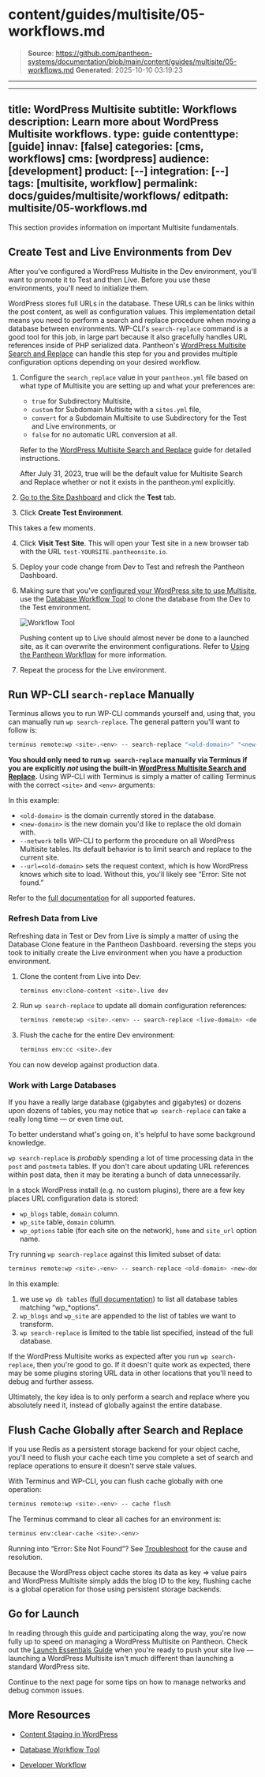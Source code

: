 # content/guides/multisite/05-workflows.md

> **Source**: https://github.com/pantheon-systems/documentation/blob/main/content/guides/multisite/05-workflows.md
> **Generated**: 2025-10-10 03:19:23

---

---
title: WordPress Multisite
subtitle: Workflows
description: Learn more about WordPress Multisite workflows.
type: guide
contenttype: [guide]
innav: [false]
categories: [cms, workflows]
cms: [wordpress]
audience: [development]
product: [--]
integration: [--]
tags: [multisite, workflow]
permalink: docs/guides/multisite/workflows/
editpath: multisite/05-workflows.md
---
This section provides information on important Multisite fundamentals.

## Create Test and Live Environments from Dev
After you've configured a WordPress Multisite in the Dev environment, you'll want to promote it to Test and then Live. Before you use these environments, you'll need to initialize them.

WordPress stores full URLs in the database. These URLs can be links within the post content, as well as configuration values. This implementation detail means you need to perform a search and replace procedure when moving a database between environments. WP-CLI's `search-replace` command is a good tool for this job, in large part because it also gracefully handles URL references inside of PHP serialized data. Pantheon's [WordPress Multisite Search and Replace](/guides/multisite/search-replace) can handle this step for you and provides multiple configuration options depending on your desired workflow.

1. Configure the `search_replace` value in your `pantheon.yml` file based on what type of Multisite you are setting up and what your preferences are:

    * `true` for Subdirectory Multisite,
    * `custom` for Subdomain Multisite with a `sites.yml` file,
    * `convert` for a Subdomain Multisite to use Subdirectory for the Test and Live environments, or
    * `false` for no automatic URL conversion at all.

    Refer to the [WordPress Multisite Search and Replace](/guides/multisite/search-replace) guide for detailed instructions.

    <Alert title="Note" type="info">
        After July 31, 2023, true will be the default value for Multisite Search and Replace whether or not it exists in the pantheon.yml explicitly.
    </Alert>

2. [Go to the Site Dashboard](/guides/account-mgmt/workspace-sites-teams/sites#site-dashboard) and click the **<Icon icon="equalizer" /> Test** tab.

3. Click **Create Test Environment**.

  This takes a few moments.

4. Click **<Icon icon="externalLink" /> Visit Test Site**. This will open your Test site in a new browser tab with the URL `test-YOURSITE.pantheonsite.io`.

5. Deploy your code change from Dev to Test and refresh the Pantheon Dashboard.

6. Making sure that you've [configured your WordPress site to use Multisite](/guides/multisite/config/), use the [Database Workflow Tool](/guides/mariadb-mysql/database-workflow-tool) to clone the database from the Dev to the Test environment.

    ![Workflow Tool](../../../images/dashboard/new-dashboard/2024/_interface-workflow-tool.png)

    <Alert title="Warning" type="danger">

    Pushing content up to Live should almost never be done to a launched site, as it can overwrite the environment configurations. Refer to [Using the Pantheon Workflow](/pantheon-workflow) for more information.

    </Alert>

7. Repeat the process for the Live environment.

## Run WP-CLI `search-replace` Manually

Terminus allows you to run WP-CLI commands yourself and, using that, you can manually run `wp search-replace`. The general pattern you'll want to follow is:

```bash
terminus remote:wp <site>.<env> -- search-replace "<old-domain>" "<new-domain>" --network --url=<old-domain>
```

**You should only need to run `wp search-replace` manually via Terminus if you are explicitly _not_ using the built-in [WordPress Multisite Search and Replace](/guides/multisite/search-replace).** Using WP-CLI with Terminus is simply a matter of calling Terminus with the correct `<site>` and `<env>` arguments:

In this example:

- `<old-domain>` is the domain currently stored in the database.
- `<new-domain>` is the new domain you'd like to replace the old domain with.
- `--network` tells WP-CLI to perform the procedure on all WordPress Multisite tables. Its default behavior is to limit search and replace to the current site.
- `--url=<old-domain>` sets the request context, which is how WordPress knows which site to load. Without this, you'll likely see “Error: Site not found.”

Refer to the [full documentation](https://developer.wordpress.org/cli/commands/search-replace/) for all supported features.

### Refresh Data from Live
Refreshing data in Test or Dev from Live is simply a matter of using the Database Clone feature in the Pantheon Dashboard. reversing the steps you took to initially create the Live environment when you have a production environment.

1. Clone the content from Live into Dev:

    ```bash
    terminus env:clone-content <site>.live dev
    ```

1. Run `wp search-replace` to update all domain configuration references:

    ```bash
    terminus remote:wp <site>.<env> -- search-replace <live-domain> <dev-domain> --network --url=<live-domain>
    ```

1. Flush the cache for the entire Dev environment:

    ```bash
    terminus env:cc <site>.dev
    ```

You can now develop against production data.

### Work with Large Databases
If you have a really large database (gigabytes and gigabytes) or dozens upon dozens of tables, you may notice that `wp search-replace` can take a really long time — or even time out.

To better understand what's going on, it's helpful to have some background knowledge.

`wp search-replace` is *probably* spending a lot of time processing data in the `post`  and `postmeta` tables. If you don't care about updating URL references within post data, then it may be iterating a bunch of data unnecessarily.

In a stock WordPress install (e.g. no custom plugins), there are a few key places URL configuration data is stored:

- `wp_blogs` table, `domain` column.
- `wp_site` table, `domain` column.
- `wp_options` table (for each site on the network), `home` and `site_url` option name.

Try running `wp search-replace` against this limited subset of data:

```bash
terminus remote:wp <site>.<env> -- search-replace <old-domain> <new-domain> wp_blogs wp_site $(terminus remote:wp <site>.<env> -- db tables "wp_*options" --network --url=<old-domain> | paste -s -d ' ' -) --url=<old-domain>
```

In this example:

1. we use `wp db tables` ([full documentation](https://developer.wordpress.org/cli/commands/db/tables/)) to list all database tables matching “wp_*options”.
2. `wp_blogs` and `wp_site` are appended to the list of tables we want to transform.
3. `wp search-replace` is limited to the table list specified, instead of the full database.

If the WordPress Multisite works as expected after you run `wp search-replace`, then you're good to go. If it doesn't quite work as expected, there may be some plugins storing URL data in other locations that you'll need to debug and further assess.

Ultimately, the key idea is to only perform a search and replace where you absolutely need it, instead of globally against the entire database.

##  Flush Cache Globally after Search and Replace
If you use Redis as a persistent storage backend for your object cache, you'll need to flush your cache each time you complete a set of search and replace operations to ensure it doesn't serve stale values.

With Terminus and WP-CLI, you can flush cache globally with one operation:

```bash
terminus remote:wp <site>.<env> -- cache flush
```

The Terminus command to clear all caches for an environment is:

```bash
terminus env:clear-cache <site>.<env>
```

Running into “Error: Site Not Found”? See [Troubleshoot](/guides/multisite/debug) for the cause and resolution.


<Alert title="Note" type="info">
Because the WordPress object cache stores its data as key => value pairs and WordPress Multisite simply adds the blog ID to the key, flushing cache is a global operation for those using persistent storage backends.
</Alert>

## Go for Launch
In reading through this guide and participating along the way, you're now fully up to speed on managing a WordPress Multisite on Pantheon. Check out the [Launch Essentials Guide](/guides/launch) when you're ready to push your site live — launching a WordPress Multisite isn't much different than launching a standard WordPress site.

Continue to the next page for some tips on how to manage networks and debug common issues.

## More Resources

- [Content Staging in WordPress](/content-staging#content-staging-in-wordpress)

- [Database Workflow Tool](/guides/mariadb-mysql/database-workflow-tool)

- [Developer Workflow](/workflows)
